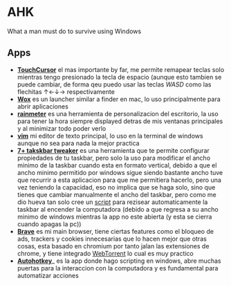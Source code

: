 # AHK
What a man must do to survive using Windows

##  Apps
* __[TouchCursor](https://martin-stone.github.io/touchcursor/)__ el mas importante by far, me permite remapear teclas solo mientras tengo presionado la tecla de espacio (aunque esto tambien se puede cambiar, de forma qeu puedo usar las teclas _WASD_ como las flechitas ↑←↓→  respectivamente
* __[Wox](http://www.wox.one/)__ es un launcher similar a finder en mac, lo uso principalmente para abrir aplicaciones 
* __[rainmeter](https://www.rainmeter.net/)__ es una herramienta de personalizacion del escritorio, la uso para tener la hora siempre displayed detras de mis ventanas principales y al minimizar todo poder verlo
* __[vim](https://www.vim.org/)__ mi editor de texto principal, lo uso en la terminal de windows aunque no sea para nada la mejor practica
* __[7+ takskbar tweaker](https://rammichael.com/7-taskbar-tweaker)__ es una herramienta que te permite configurar propiedades de tu taskbar, pero solo la uso para modificar el ancho minimo de la taskbar cuando esta en formato vertical, debido a que el ancho minimo permitido por windows sigue siendo bastante ancho tuve que recurrir a esta aplicacion para que me permitiera hacerlo, pero una vez teniendo la capacidad, eso no implica que se haga solo, sino que tienes que cambiar manualmente el ancho del taskbar, pero como me dio hueva tan solo cree un [script]() para rezisear automaticamente la taskbar al encender la computadora (debido a que regresa a su ancho minimo de windows mientras la app no este abierta (y esta se cierra cuando apagas la pc)) 
* __[Brave](https://brave.com/)__ es mi main browser, tiene ciertas features como el bloqueo de ads, trackers y cookies innecesarias que lo hacen mejor que otras cosas, esta basado en chromium por tanto jalan las extensiones de chrome, y tiene integrado [WebTorrent](https://webtorrent.io/) lo cual es muy practico 
* __[Autohotkey](https://www.autohotkey.com/)___ es la app donde hago scripting en windows, abre muchas puertas para la interaccion con la computadora y es fundamental para automatizar acciones
